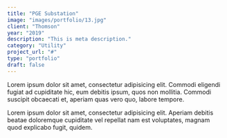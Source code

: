 ```yaml
---
title: "PGE Substation"
image: "images/portfolio/13.jpg"
client: "Thomson"
year: "2019"
description: "This is meta description."
category: "Utility"
project_url: "#"
type: "portfolio"
draft: false
---
```


Lorem ipsum dolor sit amet, consectetur adipisicing elit. Commodi eligendi fugiat ad cupiditate hic, eum debitis ipsum, quos non mollitia. Commodi suscipit obcaecati et, aperiam quas vero quo, labore tempore.

Lorem ipsum dolor sit amet, consectetur adipisicing elit. Aperiam debitis beatae doloremque cupiditate vel repellat nam est voluptates, magnam quod explicabo fugit, quidem.